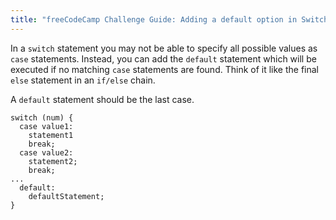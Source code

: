 ```yaml
---
title: "freeCodeCamp Challenge Guide: Adding a default option in Switch statements"
---
```


In a `switch` statement you may not be able to specify all possible values as `case` statements. Instead, you can add the `default` statement which will be executed if no matching `case` statements are found. Think of it like the final `else` statement in an `if/else` chain.

A `default` statement should be the last case.

    switch (num) {
      case value1:
        statement1
        break;
      case value2:
        statement2;
        break;
    ...
      default:
        defaultStatement;
    }
